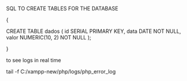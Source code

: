 SQL TO CREATE TABLES FOR THE DATABASE

{

CREATE TABLE dados (
    id SERIAL PRIMARY KEY,
    data DATE NOT NULL,
    valor NUMERIC(10, 2) NOT NULL
);

}

to see logs in real time

tail -f C:/xampp-new/php/logs/php_error_log